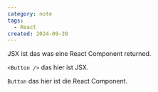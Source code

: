 ```yaml
---
category: note
tags:
  - React
created: 2024-09-20
---
```

JSX ist das was eine React Component returned.

`<Button />` das hier ist JSX.

`Button` das hier ist die React Component.
